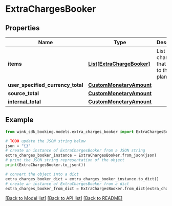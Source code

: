 # ExtraChargesBooker


## Properties

Name | Type | Description | Notes
------------ | ------------- | ------------- | -------------
**items** | [**List[ExtraChargeBooker]**](ExtraChargeBooker.md) | List of extra charges that applies to the rate plan. | [optional] 
**user_specified_currency_total** | [**CustomMonetaryAmount**](CustomMonetaryAmount.md) |  | [optional] 
**source_total** | [**CustomMonetaryAmount**](CustomMonetaryAmount.md) |  | [optional] 
**internal_total** | [**CustomMonetaryAmount**](CustomMonetaryAmount.md) |  | [optional] 

## Example

```python
from wink_sdk_booking.models.extra_charges_booker import ExtraChargesBooker

# TODO update the JSON string below
json = "{}"
# create an instance of ExtraChargesBooker from a JSON string
extra_charges_booker_instance = ExtraChargesBooker.from_json(json)
# print the JSON string representation of the object
print(ExtraChargesBooker.to_json())

# convert the object into a dict
extra_charges_booker_dict = extra_charges_booker_instance.to_dict()
# create an instance of ExtraChargesBooker from a dict
extra_charges_booker_from_dict = ExtraChargesBooker.from_dict(extra_charges_booker_dict)
```
[[Back to Model list]](../README.md#documentation-for-models) [[Back to API list]](../README.md#documentation-for-api-endpoints) [[Back to README]](../README.md)



